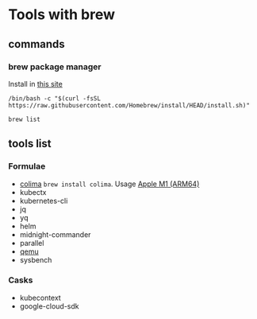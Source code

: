 # Tools with brew

## commands

### brew package manager

Install in [this site][brew_package_manager_install]

```shell
/bin/bash -c "$(curl -fsSL https://raw.githubusercontent.com/Homebrew/install/HEAD/install.sh)"
```

```shell
brew list
```

## tools list

### Formulae

* [colima][colima_install] `brew install colima`. Usage [Apple M1 (ARM64)][colima_docker]
* kubectx
* kubernetes-cli
* jq
* yq
* helm
* midnight-commander
* parallel
* [qemu][qemu]
* sysbench

### Casks

* kubecontext
* google-cloud-sdk

[colima_install]:<https://github.com/abiosoft/colima#installation>

[colima_docker]:<https://hub.docker.com/r/gvenzl/oracle-xe>

[brew_package_manager_install]:<https://brew.sh/>

[qemu]:<../commands/qemu/qemu.md>
